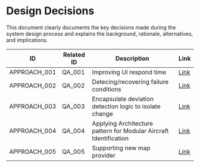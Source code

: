# Design Decisions

This document clearly documents the key decisions made during the system design process and explains the background, rationale, alternatives, and implications.

| ID           | Related ID | Description                                                  | Link                              |
| ------------ | ---------- | ------------------------------------------------------------ | --------------------------------- |
| APPROACH_001 | QA_001     | Improving UI respond time                                    | [Link](./approachs/approach01.md) |
| APPROACH_002 | QA_002     | Detecing/recovering failure conditions                       | [Link](./approachs/approach02.md) |
| APPROACH_003 | QA_003     | Encapsulate deviation detection logic to isolate change      | [Link](./approachs/approach03.md) |
| APPROACH_004 | QA_004     | Applying Architecture pattern for Modular Aircraft Identification | [Link](./approachs/approach04.md) |
| APPROACH_005 | QA_005     | Supporting new map provider                                  | [Link](./approachs/approach05.md) |
